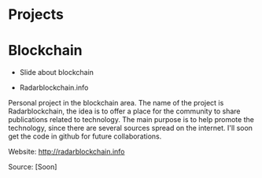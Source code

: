 # Projects 

# Blockchain
- Slide about blockchain

- Radarblockchain.info

​Personal project in the blockchain area. The name of the project is Radarblockchain, the idea is to offer a place for the community to share publications related to technology. The main purpose is to help promote the technology, since there are several sources spread on the internet. I'll soon get the code in github for future collaborations.

Website: http://radarblockchain.info

Source: [Soon]
